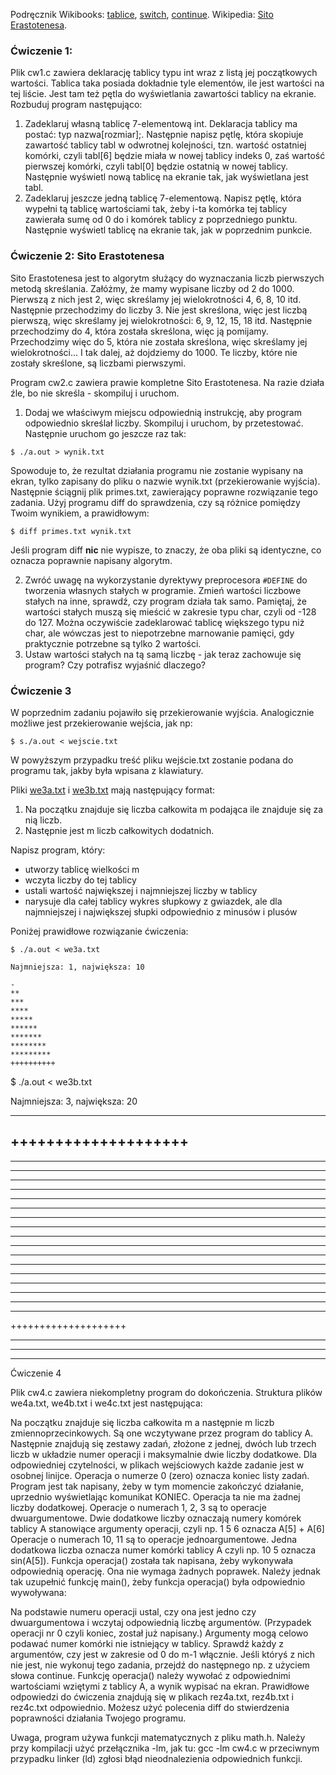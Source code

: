 Podręcznik Wikibooks: [tablice](https://pl.wikibooks.org/wiki/C/Tablice), [switch](https://pl.wikibooks.org/wiki/C/Instrukcje_steruj%C4%85ce#switch), [continue](https://pl.wikibooks.org/wiki/C/Instrukcje_steruj%C4%85ce#continue). Wikipedia: [Sito Erastotenesa](https://pl.wikipedia.org/wiki/Sito_Eratostenesa).

### **Ćwiczenie 1:**

Plik cw1.c zawiera deklarację tablicy typu int wraz z listą jej początkowych wartości. Tablica taka posiada dokładnie tyle elementów, ile jest wartości na tej liście. Jest tam też pętla do wyświetlania zawartości tablicy na ekranie. Rozbuduj program następująco:

 1. Zadeklaruj własną tablicę 7-elementową int. Deklaracja tablicy ma postać: typ nazwa[rozmiar];. Następnie napisz pętlę, która skopiuje zawartość tablicy tabl w odwrotnej kolejności, tzn. wartość ostatniej komórki, czyli tabl[6] będzie miała w nowej tablicy indeks 0, zaś wartość pierwszej komórki, czyli tabl[0] będzie ostatnią w nowej tablicy. Następnie wyświetl nową tablicę na ekranie tak, jak wyświetlana jest tabl.
2. Zadeklaruj jeszcze jedną tablicę 7-elementową. Napisz pętlę, która wypełni tą tablicę wartościami tak, żeby i-ta komórka tej tablicy zawierała sumę od 0 do i komórek tablicy z poprzedniego punktu. Następnie wyświetl tablicę na ekranie tak, jak w poprzednim punkcie.

### **Ćwiczenie 2: Sito Erastotenesa**

Sito Erastotenesa jest to algorytm służący do wyznaczania liczb pierwszych metodą skreślania. Załóżmy, że mamy wypisane liczby od 2 do 1000. Pierwszą z nich jest 2, więc skreślamy jej wielokrotności 4, 6, 8, 10 itd. Następnie przechodzimy do liczby 3. Nie jest skreślona, więc jest liczbą pierwszą, więc skreślamy jej wielokrotności: 6, 9, 12, 15, 18 itd. Następnie przechodzimy do 4, która została skreślona, więc ją pomijamy. Przechodzimy więc do 5, która nie została skreślona, więc skreślamy jej wielokrotności... I tak dalej, aż dojdziemy do 1000. Te liczby, które nie zostały skreślone, są liczbami pierwszymi.

Program cw2.c zawiera prawie kompletne Sito Erastotenesa. Na razie działa źle, bo nie skreśla - skompiluj i uruchom.

1. Dodaj we właściwym miejscu odpowiednią instrukcję, aby program odpowiednio skreślał liczby. Skompiluj i uruchom, by przetestować. Następnie uruchom go jeszcze raz tak:

`$ ./a.out > wynik.txt`

Spowoduje to, że rezultat działania programu nie zostanie wypisany na ekran, tylko zapisany do pliku o nazwie wynik.txt (przekierowanie wyjścia). Następnie ściągnij plik primes.txt, zawierający poprawne rozwiązanie tego zadania. Użyj programu diff do sprawdzenia, czy są różnice pomiędzy Twoim wynikiem, a prawidłowym:

`$ diff primes.txt wynik.txt`

Jeśli program diff **nic** nie wypisze, to znaczy, że oba pliki są identyczne, co oznacza poprawnie napisany algorytm.

2. Zwróć uwagę na wykorzystanie dyrektywy preprocesora `#DEFINE` do tworzenia własnych stałych w programie. Zmień wartości liczbowe stałych na inne, sprawdź, czy program działa tak samo. Pamiętaj, że wartości stałych muszą się mieścić w zakresie typu char, czyli od -128 do 127. Można oczywiście zadeklarować tablicę większego typu niż char, ale wówczas jest to niepotrzebne marnowanie pamięci, gdy praktycznie potrzebne są tylko 2 wartości.
3. Ustaw wartości stałych na tą samą liczbę - jak teraz zachowuje się program? Czy potrafisz wyjaśnić dlaczego?

### **Ćwiczenie 3**

W poprzednim zadaniu pojawiło się przekierowanie wyjścia. Analogicznie możliwe jest przekierowanie wejścia, jak np:

`$ s./a.out < wejscie.txt`

W powyższym przypadku treść pliku wejście.txt zostanie podana do programu tak, jakby była wpisana z klawiatury.

Pliki [we3a.txt](https://github.com/anna-wro/epi.c/blob/master/05.%20tablice%2C%20instrukcja%20switch%20i%20przekierowania/we3a.txt) i [we3b.txt](https://github.com/anna-wro/epi.c/blob/master/05.%20tablice%2C%20instrukcja%20switch%20i%20przekierowania/we3b.txt) mają następujący format:

1. Na początku znajduje się liczba całkowita m podająca ile znajduje się za nią liczb.
2. Następnie jest m liczb całkowitych dodatnich.

Napisz program, który:

* utworzy tablicę wielkości m
* wczyta liczby do tej tablicy
* ustali wartość największej i najmniejszej liczby w tablicy
* narysuje dla całej tablicy wykres słupkowy z gwiazdek, ale dla najmniejszej i największej słupki odpowiednio z minusów i plusów

Poniżej prawidłowe rozwiązanie ćwiczenia:

`$ ./a.out < we3a.txt`

    Najmniejsza: 1, największa: 10

    -
    **
    ***
    ****
    *****
    ******
    *******
    ********
    *********
    ++++++++++

$ ./a.out < we3b.txt

Najmniejsza: 3, największa: 20

*****************
++++++++++++++++++++
---
**************
---
****
***********
****
*****
****
******
*******************
---
*******
*************
********
***************
*****************
*********
*******************
++++++++++++++++++++
**********
***********
************

Ćwiczenie 4

Plik cw4.c zawiera niekompletny program do dokończenia. Struktura plików we4a.txt, we4b.txt i we4c.txt jest następująca:

Na początku znajduje się liczba całkowita m a następnie m liczb zmiennoprzecinkowych. Są one wczytywane przez program do tablicy A.
Następnie znajdują się zestawy zadań, złożone z jednej, dwóch lub trzech liczb w układzie numer operacji i maksymalnie dwie liczby dodatkowe. Dla odpowiedniej czytelności, w plikach wejściowych każde zadanie jest w osobnej linijce.
Operacja o numerze 0 (zero) oznacza koniec listy zadań. Program jest tak napisany, żeby w tym momencie zakończyć działanie, uprzednio wyświetlając komunikat KONIEC. Operacja ta nie ma żadnej liczby dodatkowej.
Operacje o numerach 1, 2, 3 są to operacje dwuargumentowe. Dwie dodatkowe liczby oznaczają numery komórek tablicy A stanowiące argumenty operacji, czyli np. 1 5 6 oznacza A[5] + A[6]
Operacje o numerach 10, 11 są to operacje jednoargumentowe. Jedna dodatkowa liczba oznacza numer komórki tablicy A czyli np. 10 5 oznacza sin(A[5]).
Funkcja operacja() została tak napisana, żeby wykonywała odpowiednią operację. Ona nie wymaga żadnych poprawek. Należy jednak tak uzupełnić funkcję main(), żeby funkcja operacja() była odpowiednio wywoływana:

Na podstawie numeru operacji ustal, czy ona jest jedno czy dwuargumentowa i wczytaj odpowiednią liczbę argumentów. (Przypadek operacji nr 0 czyli koniec, został już napisany.)
Argumenty mogą celowo podawać numer komórki nie istniejący w tablicy. Sprawdź każdy z argumentów, czy jest w zakresie od 0 do m-1 włącznie. Jeśli któryś z nich nie jest, nie wykonuj tego zadania, przejdź do następnego np. z użyciem słowa continue.
Funkcję operacja() należy wywołać z odpowiednimi wartościami wziętymi z tablicy A, a wynik wypisać na ekran.
Prawidłowe odpowiedzi do ćwiczenia znajdują się w plikach rez4a.txt, rez4b.txt i rez4c.txt odpowiednio. Możesz użyć polecenia diff do stwierdzenia poprawności działania Twojego programu.

Uwaga, program używa funkcji matematycznych z pliku math.h. Należy przy kompilacji użyć przełącznika -lm, jak tu:
gcc -lm cw4.c
w przeciwnym przypadku linker (ld) zgłosi błąd nieodnalezienia odpowiednich funkcji.
